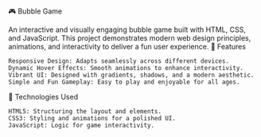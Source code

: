 🎮 Bubble Game

An interactive and visually engaging bubble game built with HTML, CSS, and JavaScript. This project demonstrates modern web design principles, animations, and interactivity to deliver a fun user experience.
🌟 Features

    Responsive Design: Adapts seamlessly across different devices.
    Dynamic Hover Effects: Smooth animations to enhance interactivity.
    Vibrant UI: Designed with gradients, shadows, and a modern aesthetic.
    Simple and Fun Gameplay: Easy to play and enjoyable for all ages.

🚀 Technologies Used

    HTML5: Structuring the layout and elements.
    CSS3: Styling and animations for a polished UI.
    JavaScript: Logic for game interactivity.

